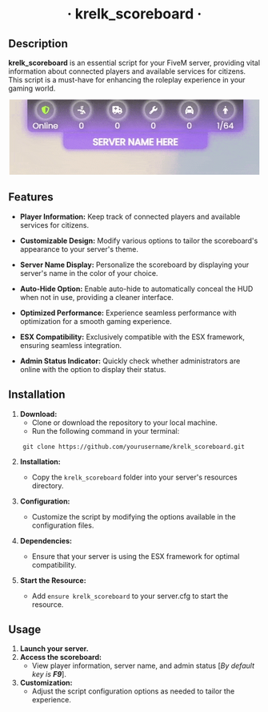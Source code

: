# <p align="center">· krelk_scoreboard ·</p>

## Description

**krelk_scoreboard** is an essential script for your FiveM server, providing vital information about connected players and available services for citizens. This script is a must-have for enhancing the roleplay experience in your gaming world.
<p align="center">
  <img src="krelk_scoreboard/krelk-scoreboard-gif.gif" alt="scoreboard image gif">
</p>

## Features

- **Player Information:** Keep track of connected players and available services for citizens.
  
- **Customizable Design:** Modify various options to tailor the scoreboard's appearance to your server's theme. 

- **Server Name Display:** Personalize the scoreboard by displaying your server's name in the color of your choice.

- **Auto-Hide Option:** Enable auto-hide to automatically conceal the HUD when not in use, providing a cleaner interface.

- **Optimized Performance:** Experience seamless performance with optimization for a smooth gaming experience.

- **ESX Compatibility:** Exclusively compatible with the ESX framework, ensuring seamless integration.

- **Admin Status Indicator:** Quickly check whether administrators are online with the option to display their status.

## Installation

1. **Download:**
   - Clone or download the repository to your local machine.
   - Run the following command in your terminal:

```
	git clone https://github.com/yourusername/krelk_scoreboard.git
```

2. **Installation:**
   - Copy the `krelk_scoreboard` folder into your server's resources directory.

3. **Configuration:**
   - Customize the script by modifying the options available in the configuration files.

4. **Dependencies:**
   - Ensure that your server is using the ESX framework for optimal compatibility.

5. **Start the Resource:**
   - Add `ensure krelk_scoreboard` to your server.cfg to start the resource.

## Usage

1. **Launch your server.**
2. **Access the scoreboard:**
   - View player information, server name, and admin status [*By default key is **F9***].
3. **Customization:**
   - Adjust the script configuration options as needed to tailor the experience.
